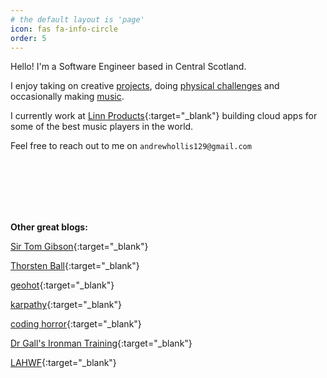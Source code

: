 ```yaml
---
# the default layout is 'page'
icon: fas fa-info-circle
order: 5
---
```


Hello! I'm a Software Engineer based in Central Scotland.

I enjoy taking on creative [projects](/projects), doing [physical challenges](/posts/half-ironman/) and occasionally making [music](/music).

I currently work at [Linn Products](https://www.linn.co.uk/){:target="_blank"} building cloud apps for some of the best music players in the world.

Feel free to reach out to me on `andrewhollis129@gmail.com`

<br>
<br>
<br>
<br>
<br>

<b>Other great blogs:</b>

[Sir Tom Gibson](https://sirtomgibson.com/thoughts){:target="_blank"}

[Thorsten Ball](https://thorstenball.com/blog/){:target="_blank"}

[geohot](https://geohot.github.io/blog/){:target="_blank"}

[karpathy](https://karpathy.github.io/){:target="_blank"}

[coding horror](https://blog.codinghorror.com/about-me/){:target="_blank"}

[Dr Gall's Ironman Training](https://drgironman.blogspot.com/p/training-log.html){:target="_blank"}

[LAHWF](https://lahwf.me/){:target="_blank"}